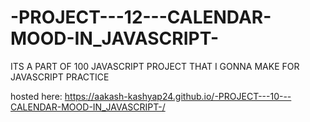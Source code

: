 # -PROJECT---12---CALENDAR-MOOD-IN_JAVASCRIPT-
ITS A PART OF 100 JAVASCRIPT PROJECT THAT I GONNA MAKE FOR JAVASCRIPT PRACTICE


hosted here: https://aakash-kashyap24.github.io/-PROJECT---10---CALENDAR-MOOD-IN_JAVASCRIPT-/
